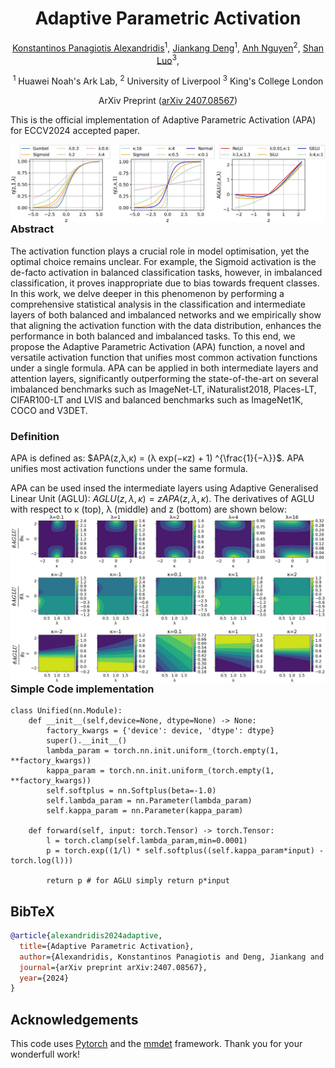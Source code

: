 <div align="center">
<h1>Adaptive Parametric Activation </h1>

[Konstantinos Panagiotis Alexandridis](https://kostas1515.github.io/)<sup>1</sup>, 
[Jiankang Deng](https://jiankangdeng.github.io/)<sup>1</sup>, 
[Anh Nguyen](https://cgi.csc.liv.ac.uk/~anguyen/)<sup>2</sup>,
[Shan Luo](https://shanluo.github.io/)<sup>3</sup>,

<sup>1</sup> Huawei Noah's Ark Lab, 
<sup>2</sup> University of Liverpool 
<sup>3</sup> King's College London

ArXiv Preprint ([arXiv 2407.08567](https://arxiv.org/pdf/2407.08567))

</div>

This is the official implementation of Adaptive Parametric Activation (APA) for ECCV2024 accepted paper. 

 <img src="./assets/unified_activations_combined.jpg"
     alt="APA unifies most activation functions under the same formula."
     style="float: left; margin-right: 10px;"
/>

 <h3>Abstract</h3>

The activation function plays a crucial role in model optimisation, yet the optimal choice remains unclear. For example, the Sigmoid activation is the de-facto activation in balanced classification tasks, however, in imbalanced classification, it proves inappropriate due to bias towards frequent classes.  In this work, we delve deeper in this phenomenon by performing a comprehensive statistical analysis in the classification and intermediate layers of both balanced and imbalanced networks and we empirically show that aligning the activation function with the data distribution, enhances the performance in both balanced and imbalanced tasks. To this end, we propose the Adaptive Parametric Activation (APA) function, a novel and versatile activation function that unifies most common activation functions under a single formula. APA can be applied in both intermediate layers and attention layers, significantly outperforming the state-of-the-art on several imbalanced benchmarks such as ImageNet-LT, iNaturalist2018, Places-LT, CIFAR100-LT and LVIS and balanced benchmarks such as ImageNet1K, COCO and V3DET.
<h3>Definition</h3>

APA is defined as: $APA(z,λ,κ) = (λ exp(−κz) + 1) ^{\frac{1}{−λ}}$. APA unifies most activation functions under the same formula.

APA can be used insed the intermediate layers using Adaptive Generalised Linear Unit (AGLU): $AGLU(z,λ,κ) = z APA(z,λ,κ)$. The derivatives of AGLU with respect to κ (top), λ (middle) and z (bottom) are shown below:
<img src="./assets/derivative_visualisations.jpg"
     alt="APA unifies most activation functions under the same formula."
     style="float: left; margin-right: 10px;"
/>


<h3> Simple Code implementation </h3>

```
class Unified(nn.Module):
    def __init__(self,device=None, dtype=None) -> None:
        factory_kwargs = {'device': device, 'dtype': dtype}
        super().__init__()
        lambda_param = torch.nn.init.uniform_(torch.empty(1, **factory_kwargs))
        kappa_param = torch.nn.init.uniform_(torch.empty(1, **factory_kwargs))
        self.softplus = nn.Softplus(beta=-1.0)
        self.lambda_param = nn.Parameter(lambda_param)
        self.kappa_param = nn.Parameter(kappa_param)

    def forward(self, input: torch.Tensor) -> torch.Tensor:
        l = torch.clamp(self.lambda_param,min=0.0001)
        p = torch.exp((1/l) * self.softplus((self.kappa_param*input) - torch.log(l)))
        
        return p # for AGLU simply return p*input
```
     

## BibTeX

```bibtex
@article{alexandridis2024adaptive,
  title={Adaptive Parametric Activation},
  author={Alexandridis, Konstantinos Panagiotis and Deng, Jiankang and Nguyen, Anh and Luo, Shan},
  journal={arXiv preprint arXiv:2407.08567},
  year={2024}
}
```

## Acknowledgements
This code uses <a href='https://pytorch.org/'>Pytorch</a> and the <a href='https://github.com/open-mmlab/mmdetection'>mmdet</a> framework. Thank you for your wonderfull work!

     

